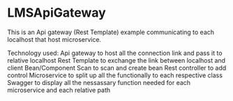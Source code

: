 # LMSApiGateway
This is an Api gateway (Rest Template) example communicating to each localhost that host microservice.

Technology used:
Api gateway to host all the connection link and pass it to relative localhost
Rest Template to exchange the link between localhost and client
Bean/Component Scan to scan and create bean
Rest controller to add control
Microservice to split up all the functionally to each respective class
Swagger to display all the nessassary function needed for each microservice and each relative path
